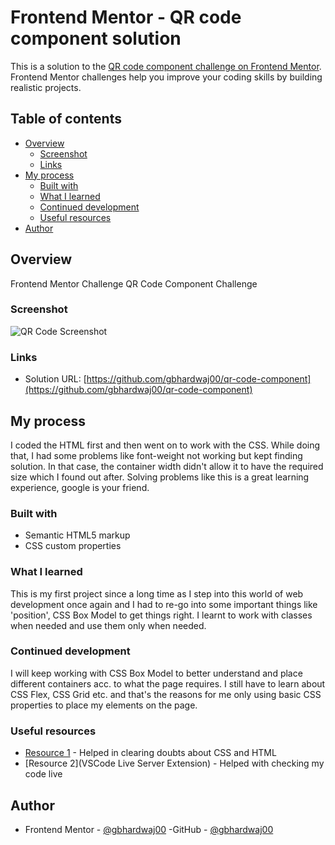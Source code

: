 # Frontend Mentor - QR code component solution

This is a solution to the [QR code component challenge on Frontend Mentor](https://www.frontendmentor.io/challenges/qr-code-component-iux_sIO_H). Frontend Mentor challenges help you improve your coding skills by building realistic projects. 

## Table of contents

- [Overview](#overview)
  - [Screenshot](#screenshot)
  - [Links](#links)
- [My process](#my-process)
  - [Built with](#built-with)
  - [What I learned](#what-i-learned)
  - [Continued development](#continued-development)
  - [Useful resources](#useful-resources)
- [Author](#author)


## Overview
Frontend Mentor Challenge QR Code Component Challenge

### Screenshot

![QR Code Screenshot](./solution.jpg)

### Links

- Solution URL: [https://github.com/gbhardwaj00/qr-code-component](https://github.com/gbhardwaj00/qr-code-component)

## My process

I coded the HTML first and then went on to work with the CSS. While doing that, I had some problems like font-weight not working but kept finding solution. In that case, the container width didn't allow it to have the required size which I found out after. Solving problems like this is a great learning experience, google is your friend.


### Built with

- Semantic HTML5 markup
- CSS custom properties


### What I learned

This is my first project since a long time as I step into this world of web development once again and I had to re-go into some important things like 'position', CSS Box Model to get things right. I learnt to work with classes when needed and use them only when needed.


### Continued development

I will keep working with CSS Box Model to better understand and place different containers acc. to what the page requires. I still have to learn about CSS Flex, CSS Grid etc. and that's the reasons for me only using basic CSS properties to place my elements on the page.


### Useful resources

- [Resource 1](https://developer.mozilla.org/en-US/) - Helped in clearing doubts about CSS and HTML
- [Resource 2](VSCode Live Server Extension) - Helped with checking my code live

## Author

- Frontend Mentor - [@gbhardwaj00](https://www.frontendmentor.io/profile/gbhardwaj00)
-GitHub - [@gbhardwaj00](https://github.com/gbhardwaj00)

